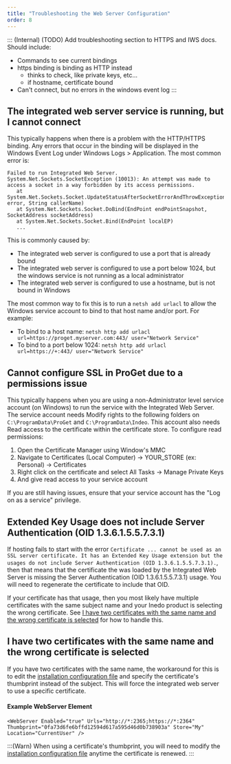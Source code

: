 ```yaml
---
title: "Troubleshooting the Web Server Configuration"
order: 8
---
```


::: (Internal) (TODO)
Add troubleshooting section to HTTPS and IWS docs.  Should include:
- Commands to see current bindings
- https binding is binding as HTTP instead
   - thinks to check, like private keys, etc...
   - if hostname, certificate bound
- Can't connect, but no errors in the windows event log
:::

## The integrated web server service is running, but I cannot connect
This typically happens when there is a problem with the HTTP/HTTPS binding.  Any errors that occur in the binding will be displayed in the Windows Event Log under Windows Logs > Application.  The most common error is:

```
Failed to run Integrated Web Server.
System.Net.Sockets.SocketException (10013): An attempt was made to access a socket in a way forbidden by its access permissions.
   at System.Net.Sockets.Socket.UpdateStatusAfterSocketErrorAndThrowException(SocketError error, String callerName)
   at System.Net.Sockets.Socket.DoBind(EndPoint endPointSnapshot, SocketAddress socketAddress)
   at System.Net.Sockets.Socket.Bind(EndPoint localEP)
   ...
```

This is commonly caused by:
- The integrated web server is configured to use a port that is already bound
- The integrated web server is configured to use a port below 1024, but the windows service is not running as a local administrator
- The integrated web server is configured to use a hostname, but is not bound in Windows

The most common way to fix this is to run a `netsh add urlacl` to allow the Windows service account to bind to that host name and/or port.  For example: 
- To bind to a host name: `netsh http add urlacl url=https://proget.myserver.com:443/ user="Network Service"` 
- To bind to a port below 1024: `netsh http add urlacl url=https://+:443/ user="Network Service"` 

## Cannot configure SSL in ProGet due to a permissions issue

This typically happens when you are using a non-Administrator level service account (on Windows) to run the service with the Integrated Web Server.  The service account needs Modify rights to the following folders on `C:\ProgramData\ProGet` and `C:\ProgramData\Indeo`.  This account also needs Read access to the certificate within the certificate store.  To configure read permissions:
1. Open the Certificate Manager using Window's MMC
2. Navigate to Certificates (Local Computer) -> YOUR_STORE (ex: Personal) -> Certificates
3. Right click on the certificate and select All Tasks -> Manage Private Keys
4. And give read access to your service account

If you are still having issues, ensure that your service account has the "Log on as a service" privilege.

## Extended Key Usage does not include Server Authentication (OID 1.3.6.1.5.5.7.3.1)
If hosting fails to start with the error `Certificate ... cannot be used as an SSL server certificate. It has an Extended Key Usage extension but the usages do not include Server Authentication (OID 1.3.6.1.5.5.7.3.1).`, then that means that the certificate the was loaded by the Integrated Web Server is missing the Server Authentication (OID 1.3.6.1.5.5.7.3.1) usage.  You will need to regenerate the certificate to include that OID.  

If your certificate has that usage, then you most likely have multiple certificates with the same subject name and your Inedo product is selecting the wrong certificate. See [I have two certificates with the same name and the wrong certificate is selected](#i-have-two-certificates-with-the-same-name-and-the-wrong-certificate-is-selected) for how to handle this.

## I have two certificates with the same name and the wrong certificate is selected
If you have two certificates with the same name, the workaround for this is to edit the [installation configuration file](/docs/installation/configuration-files) and specify the certificate's thumbprint instead of the subject.  This will force the integrated web server to use a  specific certificate.  

#### Example WebServer Element
```
<WebServer Enabled="true" Urls="http://*:2365;https://*:2364"  Thumbprint="0fa73d6fe6bffd12594d617a595d46d0b738903a" Store="My" Location="CurrentUser" />
```

:::(Warn)
When using a certificate's thumbprint, you will need to modify the [installation configuration file](/docs/installation/configuration-files) anytime the certificate is renewed.
:::